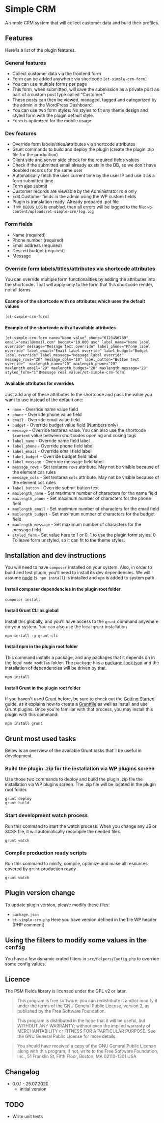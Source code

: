# Simple CRM

A simple CRM system that will collect customer data and build their profiles.

## Features
Here is a list of the plugin features.

### General features
* Collect customer data via the frontend form
* Form can be added anywhere via shortcode `[et-simple-crm-form]`
* You can use multiple forms per page
* This form, when submitted, will save the submission as a private post as part of a custom post type called “Customer.”
* These posts can then be viewed, managed, tagged and categorized by the admin in the WordPress Dashboard.
* You can use two form styles: No styles to fit any theme design and styled form with the plugin default style.
* Form is optimized for the mobile usage

### Dev features
* Override form labels/titles/attributes via shortcode attributes
* Grunt commands to build and deploy the plugin (create the plugin .zip file for the production)
* Client side and server side check for the required fields values
* Check if the submitted email already exists in the DB, so we don't have doubled records for the same user 
* Automatically fetch the user current time by the user IP and use it as a form submitted time
* Form ajax submit
* Customer records are viewable by the Administrator role only
* Edit Customer fields in the admin using the WP custom fields
* Plugin is translation ready. Already prepared .pot file
* If `WP_DEBUG_LOG` is enabled, then all errors will be logged to the file: `wp-content/uploads/et-simple-crm/log.log`

### Form fields
* Name (required)
* Phone number (required)
* Email address (required)
* Desired budget (required)
* Message

### Override form labels/titles/attributes via shortcode attributes
You can override multiple form functionalities by adding the attributes into the shortcode. That will apply only to the 
form that this shortcode render, not all forms.

#### Example of the shortcode with no attributes which uses the default values
```text
[et-simple-crm-form]
```

#### Example of the shortcode with all available attributes
```text
[et-simple-crm-form name="Name value" phone="0123456789" email="email@email.com" budget="10.000 usd" label_name="Name label override" message="Message text override" label_phone="Phone label override" label_email="Email label override" label_budget="Budget label override" label_message="Message label override" message_rows="20" message_cols="10" label_button="Button text override"  maxlength_name="20" maxlength_phone="20" maxlength_email="20" maxlength_budget="20" maxlength_message="20"  styled_form="1"]Message real value[/et-simple-crm-form]
```

#### Available attributes for overrides
Just add any of these attributes to the shortcode and pass the value you want to use instead of the default one:
* `name` - Override name value field
* `phone` - Override phone value field
* `email` - Override email value field
* `budget` - Override budget value field (Numbers only)
* `message` - Override textarea value. You can also use the shortcode `$content` value between shortcodes opening and cosing tags
* `label_name` - Override name field label 
* `label_phone` - Override phone field label 
* `label_email` - Override email field label 
* `label_budget` - Override budget field label 
* `label_message` - Override message field label 
* `message_rows` - Set textarea `rows` attribute. May not be visible because of the element css rules
* `message_cols` - Set textarea `cols` attribute. May not be visible because of the element css rules
* `label_button` - Override submit button text
* `maxlength_name` - Set maximum number of characters for the name field
* `maxlength_phone` - Set maximum number of characters for the phone field 
* `maxlength_email` - Set maximum number of characters for the email field
* `maxlength_budget` - Set maximum number of characters for the budget field
* `maxlength_message` - Set maximum number of characters for the message field
* `styled_form` - Set value here to 1 or 0. 1 to use the plugin form styles. 0 To leave form unstyled, so it can fit to the theme styles.


## Installation and dev instructions
You will need to have `composer` installed on your system. Also, in order to build and test plugin, 
you'll need to install its dev dependencies. We will assume [node]( https://nodejs.org/ ) (`$ npm install`) is 
installed and `npm` is added to system path.
 
#### Install composer dependencies in the plugin root folder
```shell
composer install
```
 
#### Install Grunt CLI as global
Install this globally, and you'll have access to the `grunt` command anywhere on your system.
You can also use the local `grunt` installation
```shell
npm install -g grunt-cli
```

#### Install npm in the plugin root folder
This command installs a package, and any packages that it depends on in the local `node_modules` folder. 
The package has a [package-lock.json](https://docs.npmjs.com/files/package-lock.json) and the installation of 
dependencies will be driven by that.
```shell
npm install
```

#### Install Grunt in the plugin root folder
If you haven't used [Grunt](http://gruntjs.com/) before, be sure to check out the [Getting Started](http://gruntjs.com/getting-started) 
guide, as it explains how to create a [Gruntfile](http://gruntjs.com/sample-gruntfile) as well as install and use 
Grunt plugins. Once you're familiar with that process, you may install this plugin with this command:
```shell
npm install grunt
```

## Grunt most used tasks
Below is an overview of the available Grunt tasks that'll be useful in development.

### Build the plugin .zip for the installation via WP plugins screen
Use those two commands to deploy and build the plugin .zip file the installation via WP plugins screen.
The .zip file will be located in the plugin root folder.
```shell
grunt deploy
grunt build
```

### Start development watch process
Run this command to start the watch process. When you change any JS or SCSS file, it will automatically recompile the needed files.
```shell
grunt watch
```

### Compile production ready scripts
Run this command to minify, compile, optimize and make all resources covered by `grunt` production ready 
```shell
grunt watch
```

## Plugin version change
To update plugin version, please modify these files:
* `package.json`
* `et-simple-crm.php` Here you have version defined in the file WP header (PHP comment)

## Using the filters to modify some values in the `config`
You have a few dynamic crated filters in `src/Helpers/Config.php` to override some config values.

## Licence

The PSM Fields library is licensed under the GPL v2 or later.

>This program is free software; you can redistribute it and/or modify it under the terms of the GNU General Public License, version 2, as published by the Free Software Foundation.

>This program is distributed in the hope that it will be useful, but WITHOUT ANY WARRANTY; without even the implied warranty of MERCHANTABILITY or FITNESS FOR A PARTICULAR PURPOSE. See the GNU General Public License for more details.

>You should have received a copy of the GNU General Public License along with this program; if not, write to the Free Software Foundation, Inc., 51 Franklin St, Fifth Floor, Boston, MA 02110-1301 USA

## Changelog

 * 0.0.1 - 25.07.2020.
    * initial version
    
## TODO
* Write unit tests
